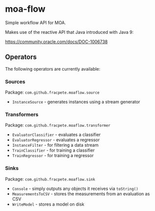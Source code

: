 # moa-flow
Simple workflow API for MOA.

Makes use of the reactive API that Java introduced with Java 9:

https://community.oracle.com/docs/DOC-1006738

## Operators

The following operators are currently available:

### Sources

Package: `com.github.fracpete.moaflow.source`

* `InstanceSource` - generates instances using a stream generator

### Transformers

Package: `com.github.fracpete.moaflow.transformer`

* `EvaluatorClassifier` - evaluates a classifier
* `EvaluatorRegressor` - evaluates a regressor
* `InstanceFilter` - for filtering a data stream
* `TrainClassifier` - for training a classifier
* `TrainRegressor` - for training a regressor

### Sinks

Package: `com.github.fracpete.moaflow.sink`

* `Console` - simply outputs any objects it receives via `toString()`
* `MeasurementsToCSV` - stores the measurements from an evaluation as CSV
* `WriteModel` - stores a model on disk

